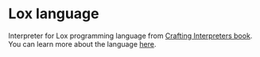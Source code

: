 # Lox language
Interpreter for Lox programming language from [Crafting Interpreters book](https://www.craftinginterpreters.com/).
You can learn more about the language [here](https://www.craftinginterpreters.com/the-lox-language.html).